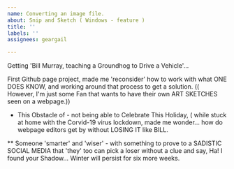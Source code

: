 ```yaml
---
name: Converting an image file.
about: Snip and Sketch ( Windows - feature )
title: ''
labels: ''
assignees: geargail

---
```


Getting 'Bill Murray, teaching a Groundhog to Drive a Vehicle'...  

First Github page project, made me 'reconsider' how to work with what ONE DOES KNOW, and working around that process to get a solution. (( However, I'm just some Fan that wants to have their own ART SKETCHES seen on a webpage.)) 

* This Obstacle of - not being able to Celebrate This Holiday, ( while stuck at home with the Corvid-19 virus lockdown, made me wonder... how do webpage editors get by without LOSING IT like BILL.

** Someone 'smarter' and 'wiser' - with something to prove to a SADISTIC SOCIAL MEDIA that 'they' too can pick a loser without a clue and say, Ha! I found your Shadow... Winter will persist for six more weeks.
